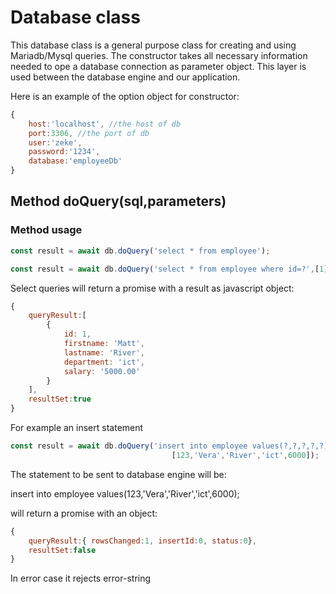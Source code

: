 # Database class

This database class is a general purpose class for creating and using Mariadb/Mysql queries. The constructor takes all necessary information needed to ope a database connection as parameter object. This layer is used between the database engine and our application.

Here is an example of the option object for constructor:

```js
{
    host:'localhost', //the host of db
    port:3306, //the port of db
    user:'zeke',
    password:'1234',
    database:'employeeDb'
}
```

## Method **doQuery(sql,parameters)**

### Method usage

```js
const result = await db.doQuery('select * from employee');
```

```js
const result = await db.doQuery('select * from employee where id=?',[1]);
```

Select queries will return a promise with a result as javascript object:

```js
{
    queryResult:[
        {
            id: 1,
            firstname: 'Matt',
            lastname: 'River',
            department: 'ict',
            salary: '5000.00'
        }
    ],
    resultSet:true
}
```

For example an insert statement

```js
const result = await db.doQuery('insert into employee values(?,?,?,?,?)',
                                    [123,'Vera','River','ict',6000]);
```
The statement to be sent to database engine will be:

insert into employee values(123,'Vera','River','ict',6000);

will return a promise with an object:

```js
{
    queryResult:{ rowsChanged:1, insertId:0, status:0},
    resultSet:false
}
```
In error case it rejects error-string